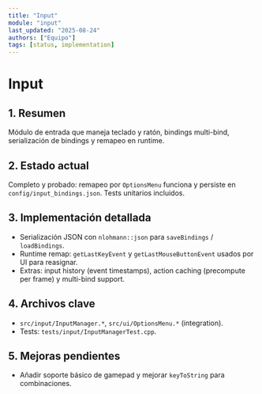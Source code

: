 ```yaml
---
title: "Input"
module: "input"
last_updated: "2025-08-24"
authors: ["Equipo"]
tags: [status, implementation]
---
```


# Input

## 1. Resumen
Módulo de entrada que maneja teclado y ratón, bindings multi-bind, serialización de bindings y remapeo en runtime.

## 2. Estado actual
Completo y probado: remapeo por `OptionsMenu` funciona y persiste en `config/input_bindings.json`. Tests unitarios incluidos.

## 3. Implementación detallada
- Serialización JSON con `nlohmann::json` para `saveBindings` / `loadBindings`.
- Runtime remap: `getLastKeyEvent` y `getLastMouseButtonEvent` usados por UI para reasignar.
- Extras: input history (event timestamps), action caching (precompute per frame) y multi-bind support.

## 4. Archivos clave
- `src/input/InputManager.*`, `src/ui/OptionsMenu.*` (integration).
- Tests: `tests/input/InputManagerTest.cpp`.

## 5. Mejoras pendientes
- Añadir soporte básico de gamepad y mejorar `keyToString` para combinaciones.

